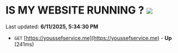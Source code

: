 # IS MY WEBSITE RUNNING ? [![](https://img.shields.io/static/v1?label=Sponsor&message=%E2%9D%A4&logo=GitHub&color=%23fe8e86)](https://github.com/sponsors/Youssef-Lehmam)

Last updated: **6/11/2025, 5:34:30 PM**

- `GET` [https://youssefservice.me](https://youssefservice.me) - **Up** (241ms)
